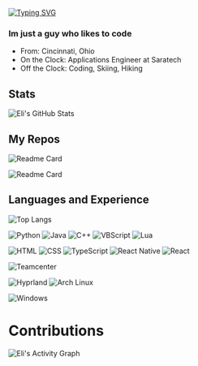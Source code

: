 [![Typing SVG](https://readme-typing-svg.demolab.com?font=Hurmit+Nerd+Font&size=25&duration=2000&pause=4000&color=BFBFBF&vCenter=true&width=435&lines=%3C+Eli+%3E+Hello+%3C+%2F+Fouts+%3E)](https://git.io/typing-svg)

### Im just a guy who likes to code

- From: Cincinnati, Ohio
- On the Clock: Applications Engineer at Saratech
- Off the Clock: Coding, Skiing, Hiking

## Stats 

![Eli's GitHub Stats](https://github-readme-stats.vercel.app/api?username=elifouts&show_icons=true&theme=github_dark_dimmed) 


## My Repos

![Readme Card](https://github-readme-stats.vercel.app/api/pin/?username=elifouts&repo=Dotfiles&theme=github_dark_dimmed)

![Readme Card](https://github-readme-stats.vercel.app/api/pin/?username=DerekCorniello&repo=Devbits&theme=chartreuse-dark)

## Languages and Experience
![Top Langs](https://github-readme-stats.vercel.app/api/top-langs/?username=elifouts&layout=donut&theme=github_dark_dimmed)

![Python](https://img.shields.io/badge/-Python-3776AB?logo=python&logoColor=white)
![Java](https://img.shields.io/badge/-Java-007396?logo=java&logoColor=white)
![C++](https://img.shields.io/badge/-C++-00599C?logo=c%2B%2B&logoColor=white)
![VBScript](https://img.shields.io/badge/-VBScript-00BCD4?logo=visualstudio&logoColor=white)
![Lua](https://img.shields.io/badge/-Lua-2C2D72?logo=lua&logoColor=white)

![HTML](https://img.shields.io/badge/-HTML-E34F26?logo=html5&logoColor=white)
![CSS](https://img.shields.io/badge/-CSS-1572B6?logo=css3&logoColor=white)
![TypeScript](https://img.shields.io/badge/-TypeScript-3178C6?logo=typescript&logoColor=white)
![React Native](https://img.shields.io/badge/-React%20Native-61DAFB?logo=react&logoColor=white)
![React](https://img.shields.io/badge/-React-61DAFB?logo=react&logoColor=white)

![Teamcenter](https://img.shields.io/badge/-Teamcenter-005073?logo=siemens&logoColor=white)


![Hyprland](https://img.shields.io/badge/-Hyprland-009688?logo=wayland&logoColor=white)
![Arch Linux](https://img.shields.io/badge/-Arch_Linux-1793D1?logo=archlinux&logoColor=white)

![Windows](https://img.shields.io/badge/-Windows-0078D6?logo=windows&logoColor=white)

# Contributions
![Eli's Activity Graph](https://github-readme-activity-graph.vercel.app/graph?username=elifouts&theme=github-dark-dimmed)
